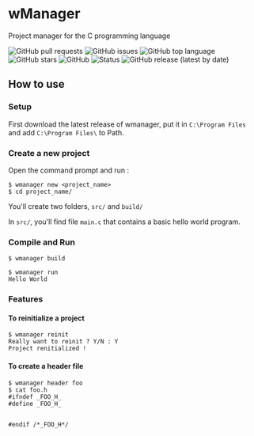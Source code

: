 # wManager

Project manager for the C programming language

![GitHub pull requests](https://img.shields.io/github/issues-pr/Wafelack/wmanager?label=Pull%20requests) ![GitHub issues](https://img.shields.io/github/issues/Wafelack/wmanager?color=%23ff5522&label=Issues) ![GitHub top language](https://img.shields.io/github/languages/top/Wafelack/wmanager?color=%23aaaaaa&label=C) ![GitHub stars](https://img.shields.io/github/stars/Wafelack/wmanager?label=Stars&style=plastic) ![GitHub](https://img.shields.io/github/license/Wafelack/wmanager?color=%2300afff&label=License) ![Status](https://img.shields.io/badge/Status-Working_for_Windows_only-%2300ff00) ![GitHub release (latest by date)](https://img.shields.io/github/v/release/Wafelack/wmanager?label=Latest%20release)

## How to use

### Setup

First download the latest release of wmanager, put it in `C:\Program Files` and add `C:\Program Files\` to Path.

### Create a new project

Open the command prompt and run :

```
$ wmanager new <project_name>
$ cd project_name/
```

You'll create two folders, `src/` and `build/`

In `src/`, you'll find file `main.c` that contains a basic hello world program.

### Compile and Run

```
$ wmanager build

$ wmanager run
Hello World
```

### Features

#### To reinitialize a project

```
$ wmanager reinit
Really want to reinit ? Y/N : Y
Project renitialized !
```

#### To create a header file

```
$ wmanager header foo
$ cat foo.h
#ifndef _FOO_H_
#define _FOO_H_


#endif /*_FOO_H*/
```
